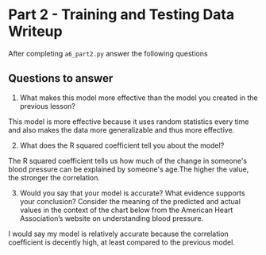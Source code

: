 # Part 2 - Training and Testing Data Writeup

After completing `a6_part2.py` answer the following questions

## Questions to answer

1. What makes this model more effective than the model you created in the previous lesson?

This model is more effective because it uses random statistics every time and also makes the data more generalizable and thus more effective.

2. What does the R squared coefficient tell you about the model?

The R squared coefficient tells us how much of the change in someone's blood pressure can be explained by someone's age.The higher the value, the stronger the correlation.

3. Would you say that your model is accurate? What evidence supports your conclusion? Consider the meaning of the predicted and actual values in the context of the chart below from the American Heart Association’s website on understanding blood pressure.

I would say my model is relatively accurate because the correlation coefficient is decently high, at least compared to the previous model.
